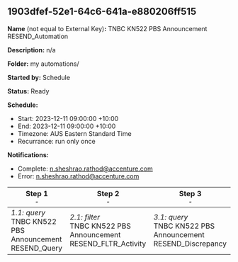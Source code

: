 ## 1903dfef-52e1-64c6-641a-e880206ff515

**Name** (not equal to External Key)**:** TNBC KN522 PBS Announcement RESEND_Automation

**Description:** n/a

**Folder:** my automations/

**Started by:** Schedule

**Status:** Ready

**Schedule:**

* Start: 2023-12-11 09:00:00 +10:00
* End: 2023-12-11 09:00:00 +10:00
* Timezone: AUS Eastern Standard Time
* Recurrance: run only once

**Notifications:**

* Complete: n.sheshrao.rathod@accenture.com
* Error: n.sheshrao.rathod@accenture.com

| Step 1<br>_<small>-</small>_ | Step 2<br>_<small>-</small>_ | Step 3<br>_<small>-</small>_ |
| --- | --- | --- |
| _1.1: query_<br>TNBC KN522 PBS Announcement RESEND_Query | _2.1: filter_<br>TNBC KN522 PBS Announcement RESEND_FLTR_Activity | _3.1: query_<br>TNBC KN522 PBS Announcement RESEND_Discrepancy |
